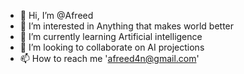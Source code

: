 - 👋 Hi, I’m @Afreed
- 👀 I’m interested in Anything that makes world better
- 🌱 I’m currently learning Artificial intelligence
- 💞️ I’m looking to collaborate on AI projections
- 📫 How to reach me 'afreed4n@gmail.com'


<!---
AfreedN/AfreedN is a ✨ special ✨ repository because its `README.md` (this file) appears on your GitHub profile.
You can click the Preview link to take a look at your changes.
--->
